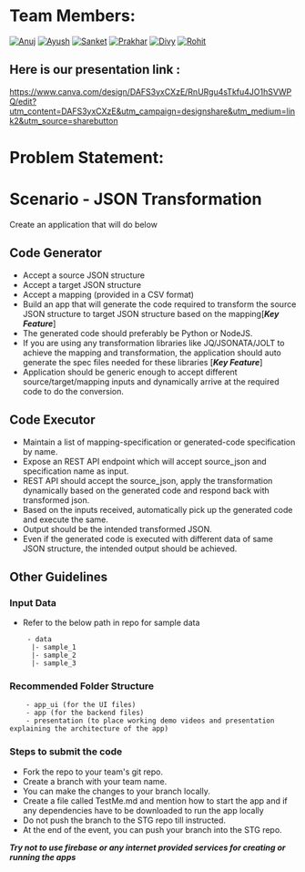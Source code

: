 # Team Members:

[![Anuj][linkedin-shield1]][contributors-url1]
[![Ayush][linkedin-shield2]][contributors-url2]
[![Sanket][linkedin-shield3]][contributors-url3]
[![Prakhar][linkedin-shield4]][contributors-url4]
[![Divy][linkedin-shield5]][contributors-url5]
[![Rohit][linkedin-shield6]][contributors-url6]


## Here is our presentation link :
https://www.canva.com/design/DAFS3yxCXzE/RnURgu4sTkfu4JO1hSVWPQ/edit?utm_content=DAFS3yxCXzE&utm_campaign=designshare&utm_medium=link2&utm_source=sharebutton

# Problem Statement:

# Scenario -  JSON Transformation

Create an application that will do below

## Code Generator
+ Accept a source JSON structure
+ Accept a target JSON structure
+ Accept a mapping (provided in a CSV format)
+ Build an app that will generate the code required to transform the source JSON structure to target JSON structure based on the mapping[***Key Feature***]
+ The generated code should preferably be Python or NodeJS.
+ If you are using any transformation libraries like JQ/JSONATA/JOLT to achieve the mapping and transformation, the application should auto generate the spec files needed for these libraries [***Key Feature***]
+ Application should be generic enough to accept different source/target/mapping inputs and dynamically arrive at the required code to do the conversion.

## Code Executor 

+ Maintain a list of mapping-specification or generated-code specification by name. 
+ Expose an REST API endpoint which will accept source_json and specification name as input. 
+ REST API should accept the source_json, apply the transformation dynamically based on the generated code and respond back with transformed json. 
+ Based on the inputs received, automatically pick up the generated code and execute the same. 
+ Output should be the intended transformed JSON. 
+ Even if the generated code is executed with different data of same JSON structure, the intended output should be achieved.


## Other Guidelines

### Input Data
+ Refer to the below path in repo for sample data
       
       - data
        |- sample_1
        |- sample_2
        |- sample_3
        
### Recommended Folder Structure
        - app_ui (for the UI files)
        - app (for the backend files)
        - presentation (to place working demo videos and presentation explaining the architecture of the app)

### Steps to submit the code
+ Fork the repo to your team's git repo.
+ Create a branch with your team name.
+ You can make the changes to your branch locally.
+ Create a file called TestMe.md and mention  how to start the app and if any dependencies have to be downloaded to run the app locally
+ Do not push the branch to the STG repo till instructed.
+ At the end of the event, you can push your branch into the STG repo.

***Try not to use firebase or any internet provided services for creating or running the apps***


<!-- MARKDOWN LINKS & IMAGES -->
<!-- https://www.markdownguide.org/basic-syntax/#reference-style-links -->
[linkedin-shield1]: https://img.shields.io/static/v1?label=&message=Anuj&color=black&style=for-the-badge&logo=linkedin
[linkedin-shield2]: https://img.shields.io/static/v1?label=&message=Ayush&color=black&style=for-the-badge&logo=linkedin
[linkedin-shield3]: https://img.shields.io/static/v1?label=&message=Sanket&color=black&style=for-the-badge&logo=linkedin
[linkedin-shield4]: https://img.shields.io/static/v1?label=&message=Prakhar&color=black&style=for-the-badge&logo=linkedin
[linkedin-shield5]: https://img.shields.io/static/v1?label=&message=Divy&color=black&style=for-the-badge&logo=linkedin
[linkedin-shield6]: https://img.shields.io/static/v1?label=&message=Rohit&color=black&style=for-the-badge&logo=linkedin
[contributors-url1]: https://www.linkedin.com/in/awasthi-anuj/
[contributors-url2]: https://github.com/ayushbhaimehta
[contributors-url3]: https://www.linkedin.com/in/sanket-kumar-singh-b698191b8/
[contributors-url4]: https://www.linkedin.com/in/prakhartomar53/
[contributors-url5]: https://www.linkedin.com/in/divy-goyal/
[contributors-url6]: https://www.linkedin.com/in/rohitbishla/
